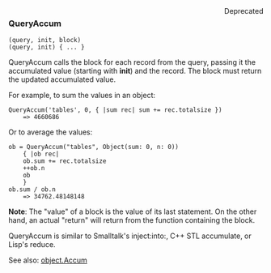 <div style="float:right"><span class="deprecated">Deprecated</span></div>

### QueryAccum

``` suneido
(query, init, block)
(query, init) { ... }
```

QueryAccum calls the block for each record from the query, passing it the accumulated value (starting with **init**) and the record. The block must return the updated accumulated value.

For example, to sum the values in an object:

``` suneido
QueryAccum('tables', 0, { |sum rec| sum += rec.totalsize })
    => 4660686
```

Or to average the values:

``` suneido
ob = QueryAccum("tables", Object(sum: 0, n: 0))
    { |ob rec|
    ob.sum += rec.totalsize
    ++ob.n
    ob
    }
ob.sum / ob.n
    => 34762.48148148
```

**Note**: The "value" of a block is the value of its last statement. On the other hand, an actual "return" will return from the function containing the block.

QueryAccum is similar to Smalltalk's inject:into:, C++ STL accumulate, or Lisp's reduce.

See also:
[object.Accum](<../../Language/Reference/Object/object.Accum.md>)
